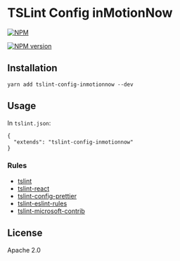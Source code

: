 # TSLint Config inMotionNow

[![NPM](https://nodei.co/npm/tslint-config-inmotionnow.png)](https://nodei.co/npm/tslint-config-inmotionnow/)

[![NPM version](https://img.shields.io/npm/v/tslint-config-inmotionnow.svg?style=flat)](https://npmjs.org/package/tslint-config-inmotionnow)

## Installation

```
yarn add tslint-config-inmotionnow --dev
```

## Usage

In `tslint.json`:

```
{
  "extends": "tslint-config-inmotionnow"
}
```

### Rules

* [tslint](https://www.npmjs.com/package/tslint)
* [tslint-react](https://www.npmjs.com/package/tslint-react)
* [tslint-config-prettier](https://www.npmjs.com/package/tslint-config-prettier)
* [tslint-eslint-rules](https://www.npmjs.com/package/tslint-eslint-rules)
* [tslint-microsoft-contrib](https://www.npmjs.com/package/tslint-microsoft-contrib)

## License

Apache 2.0
